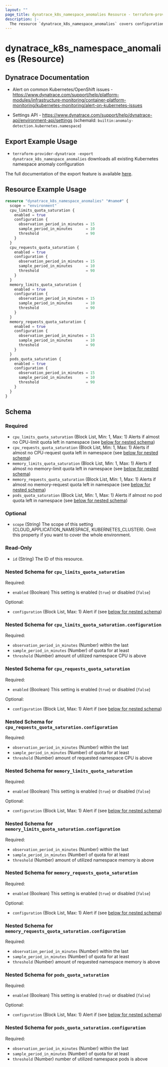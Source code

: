 ```yaml
---
layout: ""
page_title: dynatrace_k8s_namespace_anomalies Resource - terraform-provider-dynatrace"
description: |-
  The resource `dynatrace_k8s_namespace_anomalies` covers configuration for Kubernetes namespace anomalies
---
```


# dynatrace_k8s_namespace_anomalies (Resource)

## Dynatrace Documentation

- Alert on common Kubernetes/OpenShift issues - https://www.dynatrace.com/support/help/platform-modules/infrastructure-monitoring/container-platform-monitoring/kubernetes-monitoring/alert-on-kubernetes-issues

- Settings API - https://www.dynatrace.com/support/help/dynatrace-api/environment-api/settings (schemaId: `builtin:anomaly-detection.kubernetes.namespace`)

## Export Example Usage

- `terraform-provider-dynatrace -export dynatrace_k8s_namespace_anomalies` downloads all existing Kubernetes namespace anomaly configuration

The full documentation of the export feature is available [here](https://registry.terraform.io/providers/dynatrace-oss/dynatrace/latest/docs/guides/export-v2).

## Resource Example Usage

```terraform
resource "dynatrace_k8s_namespace_anomalies" "#name#" {
  scope = "environment"
  cpu_limits_quota_saturation {
    enabled = true
    configuration {
      observation_period_in_minutes = 15
      sample_period_in_minutes      = 10
      threshold                     = 90
    }
  }
  cpu_requests_quota_saturation {
    enabled = true
    configuration {
      observation_period_in_minutes = 15
      sample_period_in_minutes      = 10
      threshold                     = 90
    }
  }
  memory_limits_quota_saturation {
    enabled = true
    configuration {
      observation_period_in_minutes = 15
      sample_period_in_minutes      = 10
      threshold                     = 90
    }
  }
  memory_requests_quota_saturation {
    enabled = true
    configuration {
      observation_period_in_minutes = 15
      sample_period_in_minutes      = 10
      threshold                     = 90
    }
  }
  pods_quota_saturation {
    enabled = true
    configuration {
      observation_period_in_minutes = 15
      sample_period_in_minutes      = 10
      threshold                     = 90
    }
  }
}
```

<!-- schema generated by tfplugindocs -->
## Schema

### Required

- `cpu_limits_quota_saturation` (Block List, Min: 1, Max: 1) Alerts if almost no CPU-limit quota left in namespace (see [below for nested schema](#nestedblock--cpu_limits_quota_saturation))
- `cpu_requests_quota_saturation` (Block List, Min: 1, Max: 1) Alerts if almost no CPU-request quota left in namespace (see [below for nested schema](#nestedblock--cpu_requests_quota_saturation))
- `memory_limits_quota_saturation` (Block List, Min: 1, Max: 1) Alerts if almost no memory-limit quota left in namespace (see [below for nested schema](#nestedblock--memory_limits_quota_saturation))
- `memory_requests_quota_saturation` (Block List, Min: 1, Max: 1) Alerts if almost no memory-request quota left in namespace (see [below for nested schema](#nestedblock--memory_requests_quota_saturation))
- `pods_quota_saturation` (Block List, Min: 1, Max: 1) Alerts if almost no pod quota left in namespace (see [below for nested schema](#nestedblock--pods_quota_saturation))

### Optional

- `scope` (String) The scope of this setting (CLOUD_APPLICATION_NAMESPACE, KUBERNETES_CLUSTER). Omit this property if you want to cover the whole environment.

### Read-Only

- `id` (String) The ID of this resource.

<a id="nestedblock--cpu_limits_quota_saturation"></a>
### Nested Schema for `cpu_limits_quota_saturation`

Required:

- `enabled` (Boolean) This setting is enabled (`true`) or disabled (`false`)

Optional:

- `configuration` (Block List, Max: 1) Alert if (see [below for nested schema](#nestedblock--cpu_limits_quota_saturation--configuration))

<a id="nestedblock--cpu_limits_quota_saturation--configuration"></a>
### Nested Schema for `cpu_limits_quota_saturation.configuration`

Required:

- `observation_period_in_minutes` (Number) within the last
- `sample_period_in_minutes` (Number) of quota for at least
- `threshold` (Number) amount of utilized namespace CPU is above



<a id="nestedblock--cpu_requests_quota_saturation"></a>
### Nested Schema for `cpu_requests_quota_saturation`

Required:

- `enabled` (Boolean) This setting is enabled (`true`) or disabled (`false`)

Optional:

- `configuration` (Block List, Max: 1) Alert if (see [below for nested schema](#nestedblock--cpu_requests_quota_saturation--configuration))

<a id="nestedblock--cpu_requests_quota_saturation--configuration"></a>
### Nested Schema for `cpu_requests_quota_saturation.configuration`

Required:

- `observation_period_in_minutes` (Number) within the last
- `sample_period_in_minutes` (Number) of quota for at least
- `threshold` (Number) amount of requested namespace CPU is above



<a id="nestedblock--memory_limits_quota_saturation"></a>
### Nested Schema for `memory_limits_quota_saturation`

Required:

- `enabled` (Boolean) This setting is enabled (`true`) or disabled (`false`)

Optional:

- `configuration` (Block List, Max: 1) Alert if (see [below for nested schema](#nestedblock--memory_limits_quota_saturation--configuration))

<a id="nestedblock--memory_limits_quota_saturation--configuration"></a>
### Nested Schema for `memory_limits_quota_saturation.configuration`

Required:

- `observation_period_in_minutes` (Number) within the last
- `sample_period_in_minutes` (Number) of quota for at least
- `threshold` (Number) amount of utilized namespace memory is above



<a id="nestedblock--memory_requests_quota_saturation"></a>
### Nested Schema for `memory_requests_quota_saturation`

Required:

- `enabled` (Boolean) This setting is enabled (`true`) or disabled (`false`)

Optional:

- `configuration` (Block List, Max: 1) Alert if (see [below for nested schema](#nestedblock--memory_requests_quota_saturation--configuration))

<a id="nestedblock--memory_requests_quota_saturation--configuration"></a>
### Nested Schema for `memory_requests_quota_saturation.configuration`

Required:

- `observation_period_in_minutes` (Number) within the last
- `sample_period_in_minutes` (Number) of quota for at least
- `threshold` (Number) amount of requested namespace memory is above



<a id="nestedblock--pods_quota_saturation"></a>
### Nested Schema for `pods_quota_saturation`

Required:

- `enabled` (Boolean) This setting is enabled (`true`) or disabled (`false`)

Optional:

- `configuration` (Block List, Max: 1) Alert if (see [below for nested schema](#nestedblock--pods_quota_saturation--configuration))

<a id="nestedblock--pods_quota_saturation--configuration"></a>
### Nested Schema for `pods_quota_saturation.configuration`

Required:

- `observation_period_in_minutes` (Number) within the last
- `sample_period_in_minutes` (Number) of quota for at least
- `threshold` (Number) number of utilized namespace pods is above
 